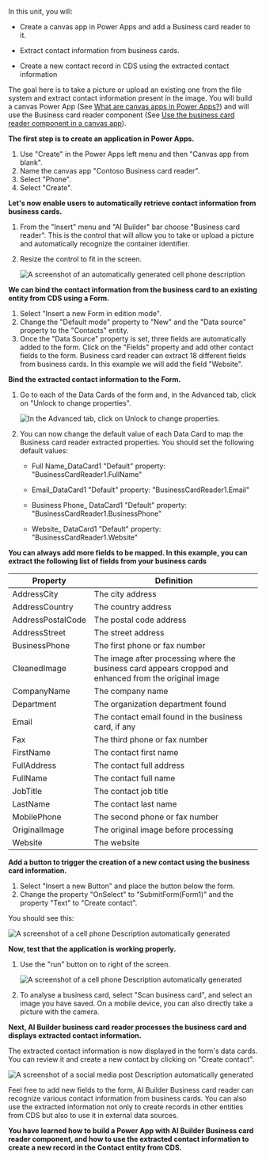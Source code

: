 In this unit, you will:

-   Create a canvas app in Power Apps and add a Business card reader to it.

-   Extract contact information from business cards.

-   Create a new contact record in CDS using the extracted contact
    information

The goal here is to take a picture or upload an existing one from the file system and extract contact information present in the image. You will build a canvas Power App (See [What are canvas apps in Power Apps?](https://docs.microsoft.com/powerapps/maker/canvas-apps/getting-started)) and will use the Business card reader component (See [Use the business card reader component in a canvas app](https://docs.microsoft.com/ai-builder/business-card-reader-component-in-powerapps)).

**The first step is to create an application in Power Apps.**

1. Use "Create" in the Power Apps left menu and then "Canvas app from blank". 
2. Name the canvas app "Contoso Business card reader".
3. Select "Phone". 
4. Select "Create".

**Let's now enable users to automatically retrieve contact information from business cards.**

1. From the "Insert" menu and "AI Builder" bar choose "Business card reader". This is the control that will allow you to take or upload a picture and automatically recognize the container identifier. 
2. Resize the control to fit in the screen.

    ![A screenshot of an automatically generated cell phone description](../media/image2.png)

**We can bind the contact information from the business card to an existing entity from CDS using a Form.**

1. Select "Insert a new Form in edition mode". 
2. Change the "Default mode" property to "New" and the "Data source" property to the "Contacts" entity. 
3. Once the "Data Source" property is set, three fields are automatically added to the form. Click on the "Fields" property and add other contact fields to the form. Business card reader can extract 18 different fields from business cards. In this example we will add the field "Website".

**Bind the extracted contact information to the Form.**

1. Go to each of the Data Cards of the form and, in the Advanced tab, click on "Unlock to change properties".

    ![In the Advanced tab, click on Unlock to change properties.](../media/image3.png)

2. You can now change the default value of each Data Card to map the Business card reader extracted properties. You should set the following default values:

   - Full Name\_DataCard1 "Default" property: "BusinessCardReader1.FullName"

   - Email\_DataCard1 "Default" property: "BusinessCardReader1.Email"

   - Business Phone\_ DataCard1 "Default" property: "BusinessCardReader1.BusinessPhone"

   - Website\_ DataCard1 "Default" property: "BusinessCardReader1.Website"

**You can always add more fields to be mapped. In this example, you can extract the following list of fields from your business cards**

| Property          | Definition                                                                                              |
|-------------------|---------------------------------------------------------------------------------------------------------|
| AddressCity       | The city address                                                                                        |
| AddressCountry    | The country address                                                                                     |
| AddressPostalCode | The postal code address                                                                                 |
| AddressStreet     | The street address                                                                                      |
| BusinessPhone     | The first phone or fax number                                                                           |
| CleanedImage      | The image after processing where the business card appears cropped and enhanced from the original image |
| CompanyName       | The company name                                                                                        |
| Department        | The organization department found                                                                       |
| Email             | The contact email found in the business card, if any                                                    |
| Fax               | The third phone or fax number                                                                           |
| FirstName         | The contact first name                                                                                  |
| FullAddress       | The contact full address                                                                                |
| FullName          | The contact full name                                                                                   |
| JobTitle          | The contact job title                                                                                   |
| LastName          | The contact last name                                                                                   |
| MobilePhone       | The second phone or fax number                                                                          |
| OriginalImage     | The original image before processing                                                                    |
| Website           | The website                                                                                             |

**Add a button to trigger the creation of a new contact using the business card information.**

1. Select "Insert a new Button" and place the button below the form. 
2. Change the property "OnSelect" to "SubmitForm(Form1)" and the property "Text" to "Create contact".

You should see this:

![A screenshot of a cell phone Description automatically generated](../media/image4.png)

**Now, test that the application is working properly.**

1. Use the "run" button on to right of the screen.

    ![A screenshot of a cell phone Description automatically generated](../media/image5.png)

2. To analyse a business card, select "Scan business card", and select an image you have saved. On a mobile device, you can also directly take a picture with the camera.

**Next, AI Builder business card reader processes the business card and displays extracted contact information.**

The extracted contact information is now displayed in the form's data cards. You can review it and create a new contact by clicking on "Create contact".

![A screenshot of a social media post Description automatically generated](../media/image6.png)

Feel free to add new fields to the form, AI Builder Business card reader can recognize various contact information from business cards. You can also use the extracted information not only to create records in other entities from CDS but also to use it in external data sources.

**You have learned how to build a Power App with AI Builder Business card reader component, and how to use the extracted contact information to create a new record in the Contact entity from CDS.**
